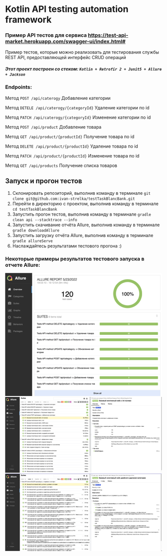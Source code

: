# Kotlin API testing automation framework

### Пример API тестов для сервиса https://test-api-market.herokuapp.com/swagger-ui/index.html#

Пример тестов, которые можно реализовать для тестирования службы REST API, предоставляющей интерфейс CRUD операций

##### Этот проект построен со стеком: `Kotlin + Retrofir 2 + Junit5 + Allure + Jackson`

### Endpoints:

Метод `POST /api/caterogy` Добавление категории

Метод `DETELE /api/caterogy/{categoryId}` Удаление категории по id

Метод `PATCH /api/caterogy/{categoryId}` Изменение категории по id

Метод `POST /api/product` Добавление товара

Метод `GET /api/product/{productId}` Получение товара по id

Метод `DELETE /api/product/{productId}` Удаление товара по id

Метод `PATCH /api/product/{productId}` Изменение товара по id

Метод `GET /api/products` Получение списка товаров

## Запуск и прогон тестов

1. Склонировать репозиторий, выполнив команду в терминале `git clone git@github.com:ivan-strelka/testTaskBlancBank.git`
2. Перейти в директорию с проектом, выполнив команду в терминале  `cd testTaskBlancBank`
3. Запустить прогон тестов, выполнив команду в терминале `gradle clean api --stacktrace --info`
4. Запустить скачивание отчёта Allure, выполнив команду в терминале  `gradle downloadAllure`
5. Запустить загрузку отчёта Allure, выполнив команду в терминале `gradle allureServe`
6. Наслаждайтесь результатами тестового прогона :)

### Некоторые примеры результатов тестового запуска в отчете Allure:

![Allure](files/Allure1.png)
![Allure](files/Allure2.png)
![Allure](files/Allure3.png)

